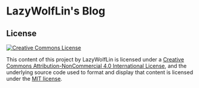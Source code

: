 # LazyWolfLin's Blog

## License

<a rel="license" href="http://creativecommons.org/licenses/by-nc/4.0/"><img alt="Creative Commons License" style="border-width:0" src="https://i.creativecommons.org/l/by-nc/4.0/80x15.png" /></a>

This <span xmlns:dct="http://purl.org/dc/terms/" href="http://purl.org/dc/dcmitype/Text" rel="dct:type">content</span> of this project by <span xmlns:cc="http://creativecommons.org/ns#" property="cc:attributionName">LazyWolfLin</span> is licensed under a <a rel="license" href="http://creativecommons.org/licenses/by-nc/4.0/">Creative Commons Attribution-NonCommercial 4.0 International License</a>, and the underlying source code used to format and display that content is licensed under the [MIT license](./LICENSE).
